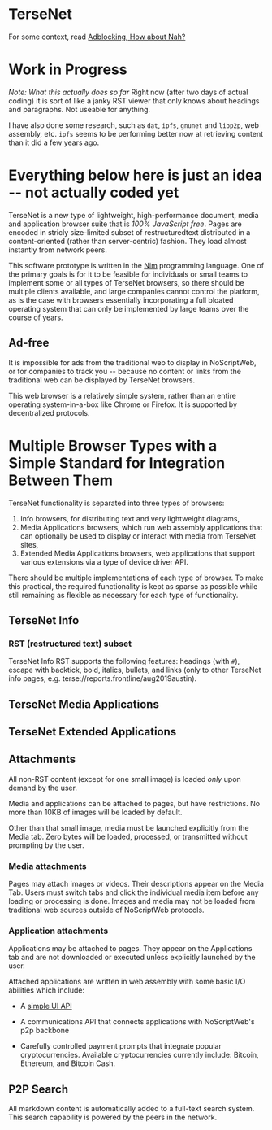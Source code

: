 # TerseNet

For some context, read  [Adblocking, How about Nah?](https://www.eff.org/deeplinks/2019/07/adblocking-how-about-nah)

# Work in Progress

*Note: What this actually does so far* Right now (after two days of actual coding) it is sort of like a janky RST viewer that only knows about headings and paragraphs.  Not useable for anything.

I have also done some research, such as `dat`, `ipfs`, `gnunet` and `libp2p`, web assembly, etc. `ipfs` seems to be performing better now at retrieving content than it did a few years ago.

# Everything below here is just an idea -- not actually coded yet

TerseNet is a new type of lightweight, high-performance document, media and application browser suite that is *100% JavaScript free*. Pages are encoded in stricly size-limited subset of restructuredtext distributed in a content-oriented (rather than server-centric) fashion. They load almost instantly from network peers.

This software prototype is written in the [Nim](https://nim-lang.org) programming language. One of the primary goals is for it to be feasible for individuals or small teams to implement some or all types of TerseNet browsers, so there should be multiple clients available, and large companies cannot control the platform, as is the case with browsers essentially incorporating a full bloated operating system that can only be implemented by large teams over the course of years.

## Ad-free

It is impossible for ads from the traditional web to display in NoScriptWeb, or for companies to track you -- because no content or links from the traditional web can be displayed by TerseNet browsers.

This web browser is a relatively simple system, rather than an entire operating system-in-a-box like Chrome or Firefox. It is supported by decentralized protocols.
 
# Multiple Browser Types with a Simple Standard for Integration Between Them

TerseNet functionality is separated into three types of browsers:

1. Info browsers, for distributing text and very lightweight diagrams,
2. Media Applications browsers, which run web assembly applications that can optionally be used to display or interact with media from TerseNet sites,
3. Extended Media Applications browsers, web applications that support various extensions via a type of device driver API.

There should be multiple implementations of each type of browser. To make this practical, the required functionality is kept as sparse as possible while still remaining as flexible as necessary for each type of functionality.

## TerseNet Info

### RST (restructured text) subset
 
TerseNet Info RST supports the following features: headings (with `#`), escape with backtick, bold, italics, bullets, and links (only to other TerseNet info pages, e.g. terse://reports.frontline/aug2019austin).

## TerseNet Media Applications

## TerseNet Extended Applications
 
 
## Attachments
 
All non-RST content (except for one small image) is loaded *only* upon demand by the user.
 
Media and applications can be attached to pages, but have restrictions.  No more than 10KB of images will be loaded by default.

Other than that small image, media must be launched explicitly from the Media tab.  Zero bytes will be loaded, processed, or transmitted without prompting by the user.

### Media attachments

Pages may attach images or videos.  Their descriptions appear on the Media Tab.  Users must switch tabs and click the individual media item before any loading or processing is done.  Images and media may not be loaded from traditional web sources outside of NoScriptWeb  protocols.

### Application attachments

Applications may be attached to pages.  They appear on the Applications tab and are not downloaded or executed unless explicitly launched by the user.

Attached applications are written in web assembly with some basic I/O abilities which include:

* A [simple UI API](https://github.com/simple2d/simple2d)

* A communications API that connects applications with NoScriptWeb's p2p backbone

* Carefully controlled payment prompts that integrate popular cryptocurrencies.  Available cryptocurrencies currently include: Bitcoin, Ethereum, and Bitcoin Cash.

## P2P Search

All markdown content is automatically added to a full-text search system.  This search capability is powered by the peers in the network.

